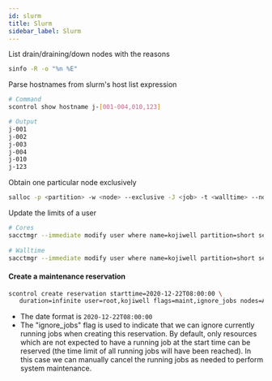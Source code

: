 ```yaml
---
id: slurm
title: Slurm
sidebar_label: Slurm
---
```


List drain/draining/down nodes with the reasons

``` sh
sinfo -R -o "%n %E"
```

Parse hostnames from slurm's host list expression

``` sh
# Command
scontrol show hostname j-[001-004,010,123]

# Output
j-001
j-002
j-003
j-004
j-010
j-123
```

Obtain one particular node exclusively

``` sh
salloc -p <partition> -w <node> --exclusive -J <job> -t <walltime> --no-shell --no-kill
```

Update the limits of a user

``` sh
# Cores
sacctmgr --immediate modify user where name=kojiwell partition=short set GrpCpus=128
 
# Walltime
sacctmgr --immediate modify user where name=kojiwell partition=short set MaxWall=12:00:00
```

#### Create a maintenance reservation

``` sh
scontrol create reservation starttime=2020-12-22T08:00:00 \
   duration=infinite user=root,kojiwell flags=maint,ignore_jobs nodes=ALL
```

* The date format is `2020-12-22T08:00:00`
* The "ignore_jobs" flag is used to indicate that we can ignore currently running jobs when creating this reservation. By default, only resources which are not expected to have a running job at the start time can be reserved (the time limit of all running jobs will have been reached). In this case we can manually cancel the running jobs as needed to perform system maintenance.

